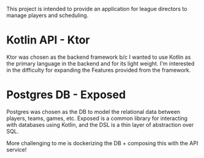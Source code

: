 This project is intended to provide an application for league directors to manage players and scheduling.

# Kotlin API - Ktor

Ktor was chosen as the backend framework b/c I wanted to use Kotlin as the primary language in the backend 
and for its light weight. I'm interested in the difficulty for expanding the Features provided from the framework.

# Postgres DB - Exposed

Postgres was chosen as the DB to model the relational data between players, teams, games, etc.
Exposed is a common library for interacting with databases using Kotlin, and the DSL is a thin layer of abstraction
over SQL.

More challenging to me is dockerizing the DB + composing this with the API service!
